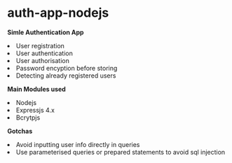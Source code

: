 # auth-app-nodejs

<strong>Simle Authentication App</strong>

<li>User registration
<li>User authentication
<li>User authorisation
<li>Password encyption before storing
<li>Detecting already registered users

<strong>Main Modules used</strong>
<li>Nodejs
<li>Expressjs 4.x
<li>Bcrytpjs

<strong>Gotchas</strong>
<li>Avoid inputting user info directly in queries
<li>Use parameterised queries or prepared statements to avoid sql injection 